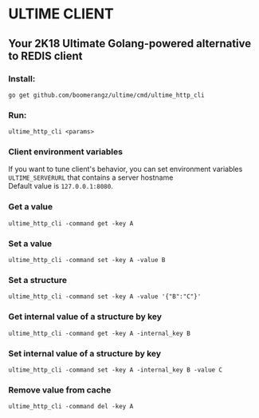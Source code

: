 # ULTIME CLIENT

## Your 2K18 Ultimate Golang-powered alternative to REDIS client



### Install:
`go get github.com/boomerangz/ultime/cmd/ultime_http_cli`
### Run:
`ultime_http_cli <params>`

### Client environment variables

If you want to tune client's behavior, you can set environment variables  
`ULTIME_SERVERURL` that contains a server hostname  
Default value is `127.0.0.1:8080`.


### Get a value
`ultime_http_cli -command get -key A`


### Set a value
`ultime_http_cli -command set -key A -value B`

### Set a structure
`ultime_http_cli -command set -key A -value '{"B":"C"}'`

### Get internal value of a structure by key 
`ultime_http_cli -command get -key A -internal_key B`

### Set internal value of a structure by key 
`ultime_http_cli -command set -key A -internal_key B -value C`


### Remove value from cache
`ultime_http_cli -command del -key A`






